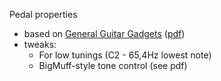 Pedal properties

* based on  [General Guitar Gadgets](http://www.generalguitargadgets.com/how-to-build-it/technical-help/articles/design-distortion/) ([pdf](/DesignYourOwnDistortion_GeneralGuitarGadgets.pdf))
* tweaks:
  * For low tunings (C2 - 65,4Hz lowest note) 
  * BigMuff-style tone control (see pdf)

